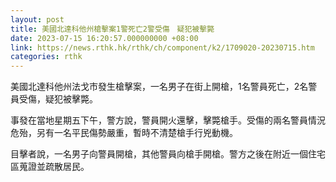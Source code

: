 ```yaml
---
layout: post
title: 美國北達科他州槍擊案1警死亡2警受傷　疑犯被擊斃
date: 2023-07-15 16:20:57.000000000 +08:00
link: https://news.rthk.hk/rthk/ch/component/k2/1709020-20230715.htm
categories: rthk
---
```


美國北達科他州法戈市發生槍擊案，一名男子在街上開槍，1名警員死亡，2名警員受傷，疑犯被擊斃。

事發在當地星期五下午，警方說，警員開火還擊，擊斃槍手。受傷的兩名警員情況危殆，另有一名平民傷勢嚴重，暫時不清楚槍手行兇動機。

目擊者說，一名男子向警員開槍，其他警員向槍手開槍。警方之後在附近一個住宅區蒐證並疏散居民。

